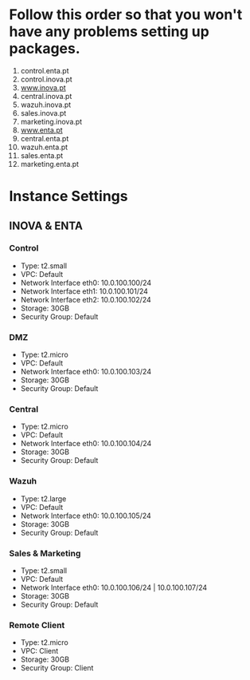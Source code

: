 # Follow this order so that you won't have any problems setting up packages.

1. control.enta.pt
2. control.inova.pt
3. www.inova.pt
4. central.inova.pt
5. wazuh.inova.pt
6. sales.inova.pt
7. marketing.inova.pt
8. www.enta.pt
9. central.enta.pt
10. wazuh.enta.pt
11. sales.enta.pt
12. marketing.enta.pt

# Instance Settings

## INOVA & ENTA
### Control
* Type: t2.small
* VPC: Default
* Network Interface eth0: 10.0.100.100/24
* Network Interface eth1: 10.0.100.101/24
* Network Interface eth2: 10.0.100.102/24
* Storage: 30GB
* Security Group: Default

### DMZ
* Type: t2.micro
* VPC: Default
* Network Interface eth0: 10.0.100.103/24
* Storage: 30GB
* Security Group: Default

### Central
* Type: t2.micro
* VPC: Default
* Network Interface eth0: 10.0.100.104/24
* Storage: 30GB
* Security Group: Default

### Wazuh
* Type: t2.large
* VPC: Default
* Network Interface eth0: 10.0.100.105/24
* Storage: 30GB
* Security Group: Default

### Sales & Marketing
* Type: t2.small
* VPC: Default
* Network Interface eth0: 10.0.100.106/24 | 10.0.100.107/24
* Storage: 30GB
* Security Group: Default

### Remote Client
* Type: t2.micro
* VPC: Client
* Storage: 30GB
* Security Group: Client
